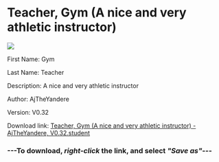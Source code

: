# Teacher, Gym (A nice and very athletic instructor)

<img src = "https://raw.githubusercontent.com/Arbiter1223/Daigaku-Gurashi-Custom-Students/master/Students/Files/Teacher%2C%20Gym%20(A%20nice%20and%20very%20athletic%20instructor).png">

First Name: Gym

Last Name: Teacher

Description: A nice and very athletic instructor

Author: AjTheYandere

Version: V0.32

Download link: <a href="https://raw.githubusercontent.com/Arbiter1223/Daigaku-Gurashi-Custom-Students/master/Students/Files/Teacher%2C%20Gym%20(A%20nice%20and%20very%20athletic%20instructor)%20-%20AjTheYandere%2C%20V0.32.student">Teacher, Gym (A nice and very athletic instructor) - AjTheYandere, V0.32.student</a>

### ---**To download, _right-click_ the link, and select _"Save as"_**---
